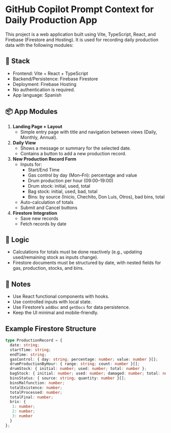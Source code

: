 # GitHub Copilot Prompt Context for Daily Production App

This project is a web application built using Vite, TypeScript, React, and Firebase (Firestore and Hosting). It is used for recording daily production data with the following modules:

## 🔧 Stack

- Frontend: Vite + React + TypeScript
- Backend/Persistence: Firebase Firestore
- Deployment: Firebase Hosting
- No authentication is required.
- App language: Spanish

## 📦 App Modules

1. **Landing Page + Layout**
   - Simple entry page with title and navigation between views (Daily, Monthly, Annual).
2. **Daily View**
   - Shows a message or summary for the selected date.
   - Contains a button to add a new production record.
3. **New Production Record Form**
   - Inputs for:
     - Start/End Time
     - Gas control by day (Mon–Fri): percentage and value
     - Drum production per hour (09:00–19:00)
     - Drum stock: initial, used, total
     - Bag stock: initial, used, bad, total
     - Bins: by source (Inicio, Chechito, Don Luis, Otros), bad bins, total
   - Auto-calculation of totals
   - Submit and Cancel buttons
4. **Firestore Integration**
   - Save new records
   - Fetch records by date

## 🔄 Logic

- Calculations for totals must be done reactively (e.g., updating used/remaining stock as inputs change).
- Firestore documents must be structured by date, with nested fields for gas, production, stocks, and bins.

## 🧪 Notes

- Use React functional components with hooks.
- Use controlled inputs with local state.
- Use Firestore’s `addDoc` and `getDocs` for data persistence.
- Keep the UI minimal and mobile-friendly.

## Example Firestore Structure

```ts
type ProductionRecord = {
  date: string;
  startTime: string;
  endTime: string;
  gasControl: { day: string; percentage: number; value: number }[];
  drumProductionByHour: { range: string; count: number }[];
  drumStock: { initial: number; used: number; total: number };
  bagStock: { initial: number; used: number; damaged: number; total: number };
  binsStatus: { source: string; quantity: number }[];
  binsMalfunction: number;
  totalExistence: number;
  totalProcessed: number;
  totalFinal: number;
  brix: {
   1: number;
   2: number;
   3: number
  }
};

